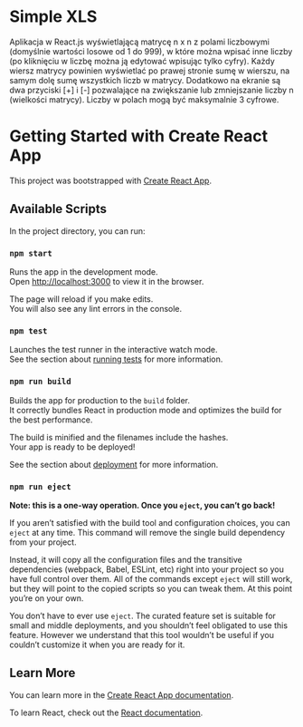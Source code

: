 # Simple XLS

Aplikacja w React.js wyświetlającą matrycę n x n z polami liczbowymi (domyślnie wartości losowe od 1 do 999), w które można
wpisać inne liczby (po kliknięciu w liczbę można ją edytować wpisując tylko cyfry). Każdy wiersz matrycy powinien wyświetlać
po prawej stronie sumę w wierszu, na samym dolę sumę wszystkich liczb w matrycy. Dodatkowo na ekranie są dwa przyciski [+] i
[-] pozwalające na zwiększanie lub zmniejszanie liczby n (wielkości matrycy). Liczby w polach mogą być maksymalnie 3 cyfrowe.

# Getting Started with Create React App

This project was bootstrapped with [Create React App](https://github.com/facebook/create-react-app).

## Available Scripts

In the project directory, you can run:

### `npm start`

Runs the app in the development mode.\
Open [http://localhost:3000](http://localhost:3000) to view it in the browser.

The page will reload if you make edits.\
You will also see any lint errors in the console.

### `npm test`

Launches the test runner in the interactive watch mode.\
See the section about [running tests](https://facebook.github.io/create-react-app/docs/running-tests) for more information.

### `npm run build`

Builds the app for production to the `build` folder.\
It correctly bundles React in production mode and optimizes the build for the best performance.

The build is minified and the filenames include the hashes.\
Your app is ready to be deployed!

See the section about [deployment](https://facebook.github.io/create-react-app/docs/deployment) for more information.

### `npm run eject`

**Note: this is a one-way operation. Once you `eject`, you can’t go back!**

If you aren’t satisfied with the build tool and configuration choices, you can `eject` at any time. This command will remove
the single build dependency from your project.

Instead, it will copy all the configuration files and the transitive dependencies (webpack, Babel, ESLint, etc) right into
your project so you have full control over them. All of the commands except `eject` will still work, but they will point to
the copied scripts so you can tweak them. At this point you’re on your own.

You don’t have to ever use `eject`. The curated feature set is suitable for small and middle deployments, and you shouldn’t
feel obligated to use this feature. However we understand that this tool wouldn’t be useful if you couldn’t customize it when
you are ready for it.

## Learn More

You can learn more in the [Create React App documentation](https://facebook.github.io/create-react-app/docs/getting-started).

To learn React, check out the [React documentation](https://reactjs.org/).
